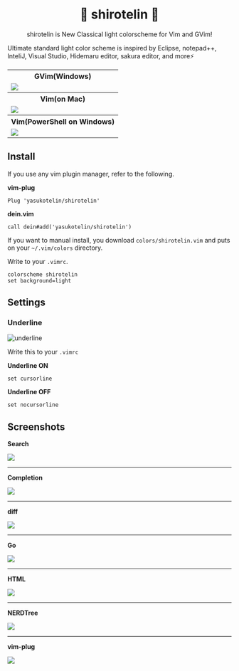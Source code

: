 <h1 align="center">🎉 shirotelin 🎉</h1>

<p align="center">shirotelin is New Classical light colorscheme for Vim and GVim!</p>

Ultimate standard light color scheme is inspired by Eclipse, notepad++, InteliJ, Visual Studio, Hidemaru editor, sakura editor, and more⚡

<table>
    <tr>
        <th>GVim(Windows)</th>
    </tr>
    <tr>
        <td><img src="images/main-title.png"></td>
    </tr>
    <tr>
        <th>Vim(on Mac)</th>
    </tr>
    <tr>
        <td><img src="images/mac.png"></td>
    </tr>
    <tr>
        <th>Vim(PowerShell on Windows)</th>
    </tr>
    <tr>
        <td><img src="images/with-powershell.gif"></td>
    </tr>
</table>

## Install

If you use any vim plugin manager, refer to the following.

**vim-plug**

```vim
Plug 'yasukotelin/shirotelin'
```

**dein.vim**

```vim
call dein#add('yasukotelin/shirotelin')
```

If you want to manual install, you download `colors/shirotelin.vim` and puts on your `~/.vim/colors` directory.

Write to your `.vimrc`.

```vimrc
colorscheme shirotelin
set background=light
```

## Settings

### Underline

<img src="images/underline.png" alt="underline">

Write this to your `.vimrc`

**Underline ON**

```.vimrc
set cursorline
```

**Underline OFF**

```.vimrc
set nocursorline
```

## Screenshots

**Search**

<img src="images/search.gif">

---

**Completion**

<img src="images/complete.gif">

---

**diff**

<img src="images/diff.png">

---

**Go**

<img src="images/sample-go.png">

---

**HTML**

<img src="images/sample-html.png">

---

**NERDTree**

<img src="images/NERDTree.png">

---

**vim-plug**

<img src="images/vim-plug.png">
